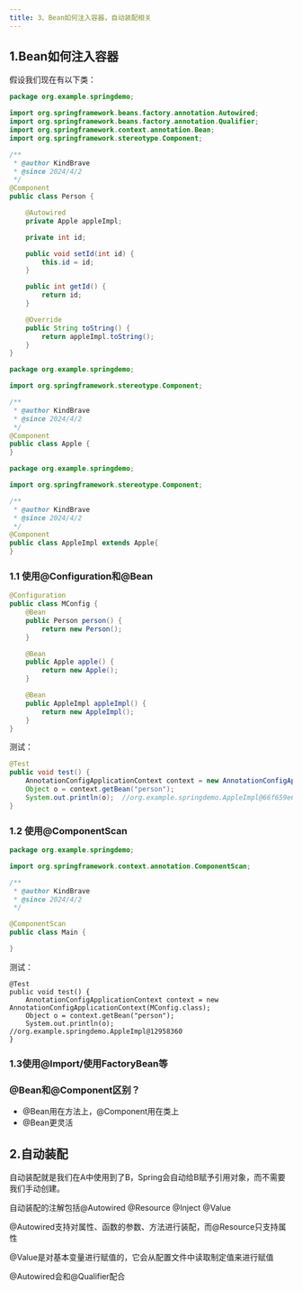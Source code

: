 ```yaml
---
title: 3、Bean如何注入容器，自动装配相关
---
```

## 1.Bean如何注入容器

假设我们现在有以下类：

```java
package org.example.springdemo;

import org.springframework.beans.factory.annotation.Autowired;
import org.springframework.beans.factory.annotation.Qualifier;
import org.springframework.context.annotation.Bean;
import org.springframework.stereotype.Component;

/**
 * @author KindBrave
 * @since 2024/4/2
 */
@Component
public class Person {

    @Autowired
    private Apple appleImpl;

    private int id;

    public void setId(int id) {
        this.id = id;
    }

    public int getId() {
        return id;
    }

    @Override
    public String toString() {
        return appleImpl.toString();
    }
}

```

```java
package org.example.springdemo;

import org.springframework.stereotype.Component;

/**
 * @author KindBrave
 * @since 2024/4/2
 */
@Component
public class Apple {
}

```

```java
package org.example.springdemo;

import org.springframework.stereotype.Component;

/**
 * @author KindBrave
 * @since 2024/4/2
 */
@Component
public class AppleImpl extends Apple{
}

```

### 1.1 使用@Configuration和@Bean

```java
@Configuration
public class MConfig {
    @Bean
    public Person person() {
        return new Person();
    }

    @Bean
    public Apple apple() {
        return new Apple();
    }

    @Bean
    public AppleImpl appleImpl() {
        return new AppleImpl();
    }
}
```

测试：

```java
@Test
public void test() {
    AnnotationConfigApplicationContext context = new AnnotationConfigApplicationContext(MConfig.class);
    Object o = context.getBean("person");
    System.out.println(o);	//org.example.springdemo.AppleImpl@66f659e6
}
```

### 1.2 使用@ComponentScan

```java
package org.example.springdemo;

import org.springframework.context.annotation.ComponentScan;

/**
 * @author KindBrave
 * @since 2024/4/2
 */

@ComponentScan
public class Main {

}

```

测试：

```
@Test
public void test() {
    AnnotationConfigApplicationContext context = new AnnotationConfigApplicationContext(MConfig.class);
    Object o = context.getBean("person");
    System.out.println(o);	//org.example.springdemo.AppleImpl@12958360
}
```

### 1.3使用@Import/使用FactoryBean等


### @Bean和@Component区别？

- @Bean用在方法上，@Component用在类上
- @Bean更灵活

## 2.自动装配

自动装配就是我们在A中使用到了B，Spring会自动给B赋予引用对象，而不需要我们手动创建。

自动装配的注解包括@Autowired @Resource @Inject @Value

@Autowired支持对属性、函数的参数、方法进行装配，而@Resource只支持属性

@Value是对基本变量进行赋值的，它会从配置文件中读取制定值来进行赋值

@Autowired会和@Qualifier配合
